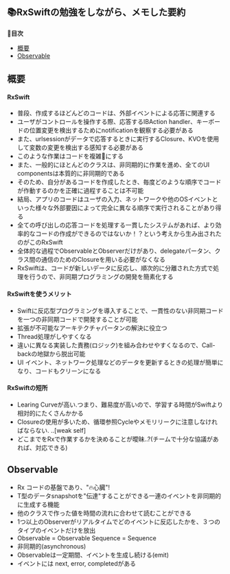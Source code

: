 ## 📚RxSwiftの勉強をしながら、メモした要約

**📌目次**  
- [概要](#概要)
- [Observable](#observable)

## **概要**

#### RxSwift

-   普段、作成するほどんどのコードは、外部イベントによる応答に関連する
-   ユーザがコントロールを操作する際、応答するIBAction handler、キーボードの位置変更を検出するためにnotificationを観察する必要がある
-   また、urlsessionがデータで応答するときに実行するClosure、KVOを使用して変数の変更を検出する感知する必要がある
-   このような作業はコードを複雑🧐にする
-   また、一般的にほとんどのクラスは、非同期的に作業を進め、全てのUI componentsは本質的に非同期的である
-   そのため、自分があるコードを作成したとき、毎度どのような順序でコードが作動するのかを正確に過程することは不可能
-   結局、アプリのコードはユーザの入力、ネットワークや他のOSイベントといった様々な外部要因によって完全に異なる順序で実行されることがあり得る
-   全ての呼び出しの応答コードを処理する一貫したシステムがあれば、より効率的なコードの作成ができるのではないか！？という考えから生み出されたのがこのRxSwift
-   全体的な過程でObservableとObserverだけがあり、delegateパータン、クラス間の通信のためのClosureを用いる必要がなくなる
-   RxSwiftは、コードが新しいデータに反応し、順次的に分離された方式で処理を行うので、非同期プログラミングの開発を簡素化する

#### RxSwiftを使うメリット

-   Swiftに反応型プログラミングを導入することで、一貫性のない非同期コードを一つの非同期コードで開発することが可能
-   拡張が不可能なアーキテクチャパータンの解決に役立つ
-   Thread処理がしやすくなる
-   違いに異なる実装した責務(ロジック)を組み合わせやすくなるので、Call-backの地獄から脱出可能
-   UI イベント、ネットワーク処理などのデータを更新するときの処理が簡単になり、コードもクリーンになる

#### RxSwiftの短所

-   Learing Curveが高い.つまり、難易度が高いので、学習する時間がSwiftより相対的にたくさんかかる
-   Closureの使用が多いため、循環参照Cycleやメモリリークに注意しなければならない. ..[weak self]
-   どこまでをRxで作業するかを決めることが曖昧..?(チームで十分な協議があれば、対応できる)

## Observable<T>

-   Rx コードの基盤であり、"🔥心臓"!
-   T型のデータsnapshotを"伝達"することができる一連のイベントを非同期的に生成する機能    
-   他のクラスで作った値を時間の流れに合わせて読むことができる
-   1つ以上のObserverがリアルタイムでどのイベントに反応したかを、３つのタイプのイベントだけを放出
-   Observable = Observable Sequence = Sequence
-   非同期的(asynchronous)
-   Observableは一定期間、イベントを生成し続ける(emit)
-   イベントには next, error, completedがある
